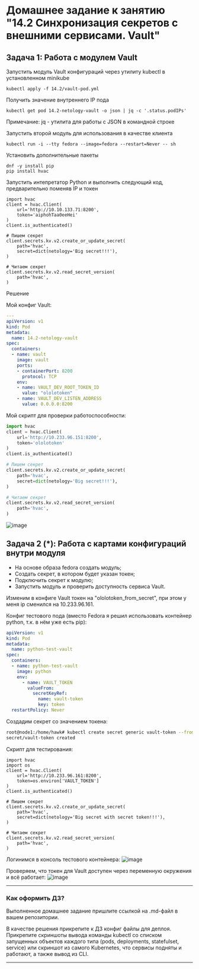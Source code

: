 # Домашнее задание к занятию "14.2 Синхронизация секретов с внешними сервисами. Vault"

## Задача 1: Работа с модулем Vault

Запустить модуль Vault конфигураций через утилиту kubectl в установленном minikube

```
kubectl apply -f 14.2/vault-pod.yml
```

Получить значение внутреннего IP пода

```
kubectl get pod 14.2-netology-vault -o json | jq -c '.status.podIPs'
```

Примечание: jq - утилита для работы с JSON в командной строке

Запустить второй модуль для использования в качестве клиента

```
kubectl run -i --tty fedora --image=fedora --restart=Never -- sh
```

Установить дополнительные пакеты

```
dnf -y install pip
pip install hvac
```

Запустить интепретатор Python и выполнить следующий код, предварительно
поменяв IP и токен

```
import hvac
client = hvac.Client(
    url='http://10.10.133.71:8200',
    token='aiphohTaa0eeHei'
)
client.is_authenticated()

# Пишем секрет
client.secrets.kv.v2.create_or_update_secret(
    path='hvac',
    secret=dict(netology='Big secret!!!'),
)

# Читаем секрет
client.secrets.kv.v2.read_secret_version(
    path='hvac',
)
```


Решение

Мой конфиг Vault:
```yml
---
apiVersion: v1
kind: Pod
metadata:
  name: 14.2-netology-vault
spec:
  containers:
  - name: vault
    image: vault
    ports:
    - containerPort: 8200
      protocol: TCP
    env:
    - name: VAULT_DEV_ROOT_TOKEN_ID
      value: "ololotoken"
    - name: VAULT_DEV_LISTEN_ADDRESS
      value: 0.0.0.0:8200

```

Мой скрипт для проверки работоспособности:
```python
import hvac
client = hvac.Client(
    url='http://10.233.96.151:8200',
    token='ololotoken'
)
client.is_authenticated()

# Пишем секрет
client.secrets.kv.v2.create_or_update_secret(
    path='hvac',
    secret=dict(netology='Big secret!!!'),
)

# Читаем секрет
client.secrets.kv.v2.read_secret_version(
    path='hvac',
)
```
![image](https://user-images.githubusercontent.com/32748936/125627063-c85f1433-4c35-4809-8657-00967831f4c4.png)



## Задача 2 (*): Работа с картами конфигураций внутри модуля

* На основе образа fedora создать модуль;
* Создать секрет, в котором будет указан токен;
* Подключить секрет к модулю;
* Запустить модуль и проверить доступность сервиса Vault.


Изменим в конфиге Vault токен на "ololotoken_from_secret", при этом у меня ip сменился на 10.233.96.161.

Конфиг тестового пода (вместо Fedora я решил использовать контейнер python, т.к. в нём уже есть pip):
```yml
apiVersion: v1
kind: Pod
metadata:
  name: python-test-vault
spec:
  containers:
  - name: python-test-vault
    image: python
    env:
      - name: VAULT_TOKEN
        valueFrom:
          secretKeyRef:
            name: vault-token
            key: token
  restartPolicy: Never
```

Создадим секрет со значением токена:
```bash
root@node1:/home/hawk# kubectl create secret generic vault-token --from-literal=token=ololotoken_from_secret
secret/vault-token created
```

Скрипт для тестирования:
```
import hvac
import os
client = hvac.Client(
    url='http://10.233.96.161:8200',
    token=os.environ['VAULT_TOKEN']
)
client.is_authenticated()

# Пишем секрет
client.secrets.kv.v2.create_or_update_secret(
    path='hvac',
    secret=dict(netology='Big secret with secret token!!!'),
)

# Читаем секрет
client.secrets.kv.v2.read_secret_version(
    path='hvac',
)
```

Логинимся в консоль тестового контейнера:
![image](https://user-images.githubusercontent.com/32748936/125636203-2f833dd0-e94e-4c46-bdbe-a4dc239251ed.png)

Проверяем, что токен для Vault доступен через переменную окружения и всё работает:
![image](https://user-images.githubusercontent.com/32748936/125637146-7adad8d1-36d8-4e71-885c-fbc5c6b36f49.png)




---

### Как оформить ДЗ?

Выполненное домашнее задание пришлите ссылкой на .md-файл в вашем репозитории.

В качестве решения прикрепите к ДЗ конфиг файлы для деплоя. Прикрепите скриншоты вывода команды kubectl со списком запущенных объектов каждого типа (pods, deployments, statefulset, service) или скриншот из самого Kubernetes, что сервисы подняты и работают, а также вывод из CLI.

---
